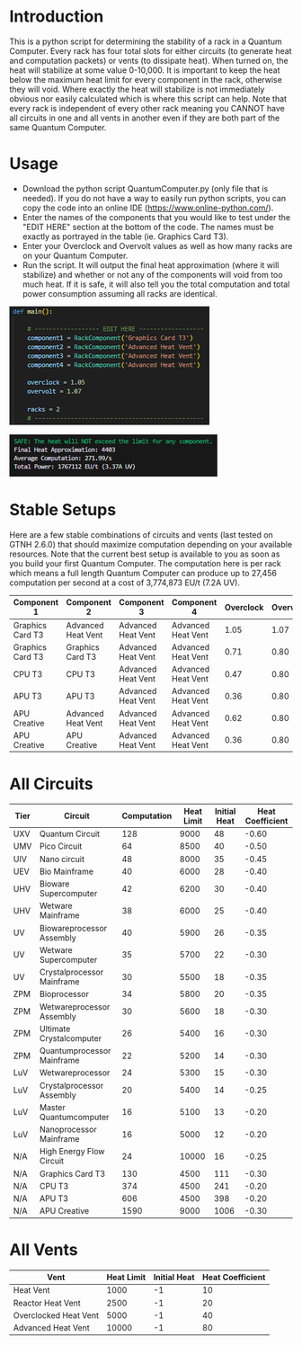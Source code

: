 # Introduction
This is a python script for determining the stability of a rack in a Quantum Computer. Every rack has four total slots for either circuits (to generate heat and computation packets) or vents (to dissipate heat). When turned on, the heat will stabilize at some value 0-10,000. It is important to keep the heat below the maximum heat limit for every component in the rack, otherwise they will void. Where exactly the heat will stabilize is not immediately obvious nor easily calculated which is where this script can help. Note that every rack is independent of every other rack meaning you CANNOT have all circuits in one and all vents in another even if they are both part of the same Quantum Computer.

# Usage
  - Download the python script QuantumComputer.py (only file that is needed). If you do not have a way to easily run python scripts, you can copy the code into an online IDE (https://www.online-python.com/).
  - Enter the names of the components that you would like to test under the "EDIT HERE" section at the bottom of the code. The names must be exactly as portrayed in the table (ie. Graphics Card T3).
  - Enter your Overclock and Overvolt values as well as how many racks are on your Quantum Computer.
  - Run the script. It will output the final heat approximation (where it will stabilize) and whether or not any of the components will void from too much heat. If it is safe, it will also tell you the total computation and total power consumption assuming all racks are identical.

![Edit Here](media/edithere.png?)

![Output](media/output.png?)

# Stable Setups
Here are a few stable combinations of circuits and vents (last tested on GTNH 2.6.0) that should maximize computation depending on your available resources. Note that the current best setup is available to you as soon as you build your first Quantum Computer. The computation here is per rack which means a full length Quantum Computer can produce up to 27,456 computation per second at a cost of 3,774,873 EU/t (7.2A UV).

Component 1 | Component 2 | Component 3 | Component 4 | Overclock | Overvolt | Computation/s
--- | --- | --- | --- | --- | --- | ---
Graphics Card T3 | Advanced Heat Vent | Advanced Heat Vent | Advanced Heat Vent | 1.05 | 1.07 | 136
Graphics Card T3 | Graphics Card T3 | Advanced Heat Vent | Advanced Heat Vent | 0.71 | 0.80 | 184
CPU T3 | CPU T3 | Advanced Heat Vent | Advanced Heat Vent | 0.47 | 0.80 | 351
APU T3 | APU T3 | Advanced Heat Vent | Advanced Heat Vent | 0.36 | 0.80 | 436
APU Creative | Advanced Heat Vent | Advanced Heat Vent | Advanced Heat Vent | 0.62 | 0.80 | 985
APU Creative | APU Creative | Advanced Heat Vent | Advanced Heat Vent | 0.36 | 0.80 | 1,144

# All Circuits
Tier | Circuit | Computation | Heat Limit | Initial Heat | Heat Coefficient
--- | --- | --- | --- | --- | ---
UXV | Quantum Circuit | 128 | 9000 | 48 | -0.60
UMV | Pico Circuit | 64 | 8500 | 40 | -0.50
UIV	| Nano circuit | 48	| 8000 | 35 | -0.45
UEV	| Bio Mainframe	| 40 | 6000 | 28 | -0.40
UHV	| Bioware Supercomputer | 42 | 6200 | 30 | -0.40
UHV | Wetware Mainframe | 38 |6000 | 25 | -0.40
UV | Biowareprocessor Assembly | 40 | 5900 | 26 | -0.35
UV | Wetware Supercomputer | 35 | 5700 | 22 | -0.30
UV | Crystalprocessor Mainframe | 30 | 5500 | 18 | -0.35
ZPM	| Bioprocessor | 34 | 5800 | 20 | -0.35
ZPM | Wetwareprocessor Assembly | 30 | 5600 | 18 | -0.30
ZPM | Ultimate Crystalcomputer | 26 | 5400 | 16 | -0.30
ZPM | Quantumprocessor Mainframe | 22 | 5200 | 14 | -0.30
LuV	| Wetwareprocessor | 24 | 5300 | 15 | -0.30
LuV | Crystalprocessor Assembly | 20 | 5400 | 14 | -0.25
LuV | Master Quantumcomputer | 16 | 5100 | 13 | -0.20
LuV | Nanoprocessor Mainframe | 16 | 5000 | 12 | -0.20
N/A | High Energy Flow Circuit | 24 | 10000 | 16 | -0.25
N/A | Graphics Card T3 | 130 | 4500 | 111 | -0.30
N/A | CPU T3 | 374 | 4500 | 241 | -0.20
N/A | APU T3 | 606 | 4500 | 398 | -0.20
N/A | APU Creative | 1590 | 9000 | 1006 | -0.30

# All Vents
Vent | Heat Limit | Initial Heat | Heat Coefficient
--- | --- | --- | ---
Heat Vent | 1000 | -1 | 10
Reactor Heat Vent | 2500 | -1 | 20
Overclocked Heat Vent	| 5000 | -1 | 40
Advanced Heat Vent | 10000 | -1 | 80
